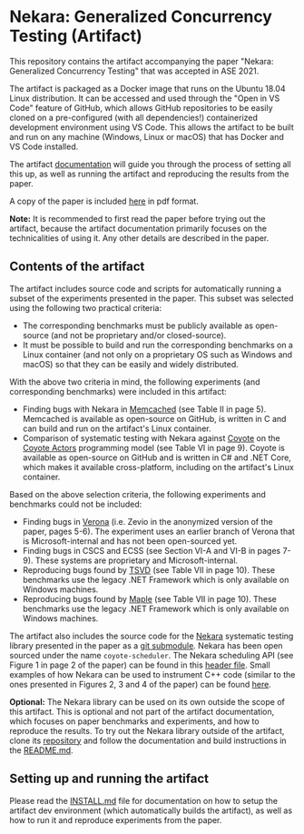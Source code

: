 # Nekara: Generalized Concurrency Testing (Artifact)

This repository contains the artifact accompanying the paper "Nekara: Generalized Concurrency
Testing" that was accepted in ASE 2021.

The artifact is packaged as a Docker image that runs on the Ubuntu 18.04 Linux distribution. It can
be accessed and used through the "Open in VS Code" feature of GitHub, which allows GitHub
repositories to be easily cloned on a pre-configured (with all dependencies!) containerized
development environment using VS Code. This allows the artifact to be built and run on any machine
(Windows, Linux or macOS) that has Docker and VS Code installed.

The artifact [documentation](INSTALL.md) will guide you through the process of setting all this up,
as well as running the artifact and reproducing the results from the paper.

A copy of the paper is included [here](paper.pdf) in pdf format.

**Note:** It is recommended to first read the paper before trying out the artifact, because the
artifact documentation primarily focuses on the technicalities of using it. Any other details are
described in the paper. 

## Contents of the artifact

The artifact includes source code and scripts for automatically running a subset of the experiments
presented in the paper. This subset was selected using the following two practical criteria:
- The corresponding benchmarks must be publicly available as open-source (and not be proprietary
  and/or closed-source).
- It must be possible to build and run the corresponding benchmarks on a Linux container (and not
  only on a proprietary OS such as Windows and macOS) so that they can be easily and widely
  distributed.

With the above two criteria in mind, the following experiments (and corresponding benchmarks) were
included in this artifact:
- Finding bugs with Nekara in [Memcached](https://github.com/memcached/memcached) (see Table II in
  page 5). Memcached is available as open-source on GitHub, is written in C and can build and run on
  the artifact's Linux container.
- Comparison of systematic testing with Nekara against [Coyote](https://github.com/microsoft/Coyote)
  on the [Coyote Actors](https://microsoft.github.io/coyote/#concepts/actors/overview/) programming
  model (see Table VI in page 9). Coyote is available as open-source on GitHub and is written in C#
  and .NET Core, which makes it available cross-platform, including on the artifact's Linux
  container.

Based on the above selection criteria, the following experiments and benchmarks could not be included:
- Finding bugs in [Verona](https://github.com/microsoft/verona) (i.e. Zevio in the anonymized
  version of the paper, pages 5-6). The experiment uses an earlier branch of Verona that is
  Microsoft-internal and has not been open-sourced yet.
- Finding bugs in CSCS and ECSS (see Section VI-A and VI-B in pages 7-9). These systems are
  proprietary and Microsoft-internal.
- Reproducing bugs found by [TSVD](https://github.com/microsoft/TSVD) (see Table VII in page 10).
  These benchmarks use the legacy .NET Framework which is only available on Windows machines.
- Reproducing bugs found by [Maple](http://web.eecs.umich.edu/~nsatish/papers/OOPSLA-12-Maple.pdf)
  (see Table VII in page 10). These benchmarks use the legacy .NET Framework which is only available
  on Windows machines.

The artifact also includes the source code for the
[Nekara](https://github.com/microsoft/coyote-scheduler) systematic testing library presented in the
paper as a [git submodule](Nekara). Nekara has been open sourced under the name `coyote-scheduler`.
The Nekara scheduling API (see Figure 1 in page 2 of the paper) can be found in this [header
file](https://github.com/microsoft/coyote-scheduler/blob/main/include/coyote/scheduler.h). Small
examples of how Nekara can be used to instrument C++ code (similar to the ones presented in Figures
2, 3 and 4 of the paper) can be found
[here](https://github.com/microsoft/coyote-scheduler/tree/main/test/integration).

**Optional:** The Nekara library can be used on its own outside the scope of this artifact. This is
optional and not part of the artifact documentation, which focuses on paper benchmarks and
experiments, and how to reproduce the results. To try out the Nekara library outside of the
artifact, clone its [repository](https://github.com/microsoft/coyote-scheduler) and follow the
documentation and build instructions in the
[README.md](https://github.com/microsoft/coyote-scheduler#readme).

## Setting up and running the artifact

Please read the [INSTALL.md](INSTALL.md) file for documentation on how to setup the artifact dev
environment (which automatically builds the artifact), as well as how to run it and reproduce
experiments from the paper.
